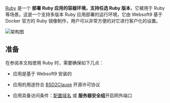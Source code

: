 [Ruby](https://hub.docker.com/_/ruby) 是一个 **部署 Ruby 应用的容器环境，支持任选 Ruby 版本**，它被用于 Ruby  等场景。这是一个支持多版本 Ruby 应用部署的运行环境，它由 Websoft9 基于 Docker 官方的 Ruby 镜像制作，用户可以非常方便的对它进行客户化的设置。


![架构图](https://libs.websoft9.com/Websoft9/DocsPicture/zh/runtime/runtime-web-websoft9.png)


## 准备

在参阅本文档使用 Ruby 时，需要确保如下几点：

- 应用是基于 Websoft9 安装的

- 应用的用途符合 [BSD2Clause](https://opensource.org/licenses/BSD-2-Clause) 开源许可协议

- 应用具备访问条件：[配置域名](./guide/appsetdomain) 或 **服务器安全组**开启网外端口